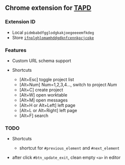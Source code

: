 Chrome extension for [TAPD](http://www.tapd.cn/)
---

### Extension ID

* Local `pidmbabdfgglodgkakjoegeeeemfkdeg`
* Store [`ifnplghlomamhddgdknfcennkpcjcoke`](https://chrome.google.com/webstore/detail/tapd助手/ifnplghlomamhddgdknfcennkpcjcoke)

### Features

* Custom URL schema support

* Shortcuts
  * [Alt+Esc] toggle project list
  * [Alt+Num] Num=1,2,3,4..., switch to project *Num*
  * [Alt+C] create project
  * [Alt+W] open worktable
  * [Alt+M] open messages
  * [Alt+H or Alt+Left] left page
  * [Alt+L or Alt+Right] left page
  * [Alt+F] search

### TODO

* Shortcuts
  * shortcut for `#previous_element` and `#next_element`

* after click `#btn_update_exit`, clean empty `<a>` in editor

